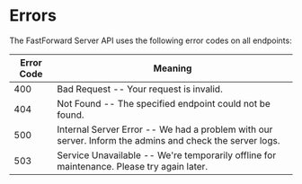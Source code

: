 # Errors

The FastForward Server API uses the following error codes on all endpoints:

Error Code | Meaning
---------- | -------
400 | Bad Request -- Your request is invalid.
404 | Not Found -- The specified endpoint could not be found.
500 | Internal Server Error -- We had a problem with our server. Inform the admins and check the server logs.
503 | Service Unavailable -- We're temporarily offline for maintenance. Please try again later.
